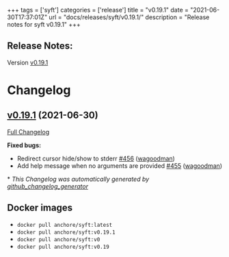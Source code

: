 +++
tags = ['syft']
categories = ['release']
title = "v0.19.1"
date = "2021-06-30T17:37:01Z"
url = "docs/releases/syft/v0.19.1/"
description = "Release notes for syft v0.19.1"
+++

## Release Notes:
Version [v0.19.1](https://github.com/anchore/syft/releases/tag/v0.19.1)

# Changelog

## [v0.19.1](https://github.com/anchore/syft/tree/v0.19.1) (2021-06-30)

[Full Changelog](https://github.com/anchore/syft/compare/v0.19.0...v0.19.1)

**Fixed bugs:**

- Redirect cursor hide/show to stderr [\#456](https://github.com/anchore/syft/pull/456) ([wagoodman](https://github.com/wagoodman))
- Add help message when no arguments are provided [\#455](https://github.com/anchore/syft/pull/455) ([wagoodman](https://github.com/wagoodman))



\* *This Changelog was automatically generated by [github_changelog_generator](https://github.com/github-changelog-generator/github-changelog-generator)*


## Docker images

- `docker pull anchore/syft:latest`
- `docker pull anchore/syft:v0.19.1`
- `docker pull anchore/syft:v0`
- `docker pull anchore/syft:v0.19`
